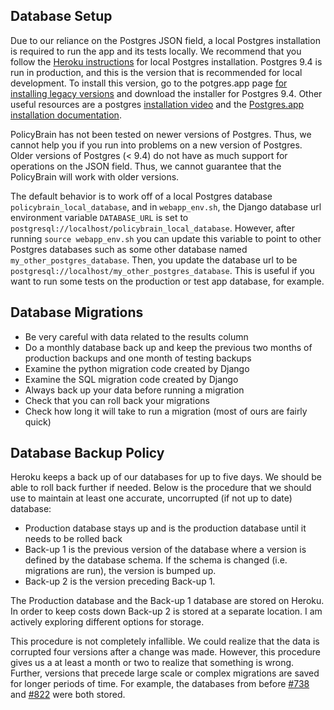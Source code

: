 Database Setup
---------------------

Due to our reliance on the Postgres JSON field, a local Postgres installation
is required to run the app and its tests locally. We recommend that you follow
the [Heroku instructions](https://devcenter.heroku.com/articles/heroku-postgresql#local-setup) for local Postgres installation. Postgres 9.4 is run in production, and this is the version that
is recommended for local development. To install this version, go to the
potgres.app page [for installing legacy versions](https://postgresapp.com/documentation/all-versions.html)
and download the installer for Postgres 9.4. Other useful resources are a postgres
[installation video](https://www.youtube.com/watch?v=xaWlS9HtWYw) and the [Postgres.app installation documentation](http://postgresapp.com/documentation/install.html).

PolicyBrain has not been tested on newer versions of Postgres. Thus, we cannot
help you if you run into problems on a new version of Postgres. Older versions
of Postgres (< 9.4) do not have as much support for operations on the JSON
field. Thus, we cannot guarantee that the PolicyBrain will work with older
versions.

The default behavior is to work off of a local Postgres database
`policybrain_local_database`, and in `webapp_env.sh`, the Django database url
environment variable `DATABASE_URL` is set to `postgresql://localhost/policybrain_local_database`.
However, after running `source webapp_env.sh` you can update this variable
to point to other Postgres databases such as some other database named
`my_other_postgres_database`. Then, you update the database url to be
`postgresql://localhost/my_other_postgres_database`. This is useful if you
want to run some tests on the production or test app database, for example.


Database Migrations
---------------------

- Be very careful with data related to the results column
- Do a monthly database back up and keep the previous two months of production
  backups and one month of testing backups
- Examine the python migration code created by Django
- Examine the SQL migration code created by Django
- Always back up your data before running a migration
- Check that you can roll back your migrations
- Check how long it will take to run a migration (most of ours are fairly
  quick)


Database Backup Policy
-------------------------

Heroku keeps a back up of our databases for up to five days. We should be able to roll back 
further if needed. Below is the procedure that we should use to maintain at least one
accurate, uncorrupted (if not up to date) database:
- Production database stays up and is the production database until it needs to be rolled back
- Back-up 1 is the previous version of the database where a version is defined by the
  database schema. If the schema is changed (i.e. migrations are run), the version is bumped up.
- Back-up 2 is the version preceding Back-up 1. 

The Production database and the Back-up 1 database are stored on Heroku. In order to keep costs down
Back-up 2 is stored at a separate location. I am actively exploring different options for storage. 

This procedure is not completely infallible. We could realize that the data is corrupted four versions
after a change was made. However, this procedure gives us a at least a month or two to realize that
something is wrong. Further, versions that precede large scale or complex migrations are saved for 
longer periods of time. For example, the databases from before [#738]([https://github.com/OpenSourcePolicyCenter/PolicyBrain/pull/738) and [#822](https://github.com/OpenSourcePolicyCenter/PolicyBrain/pull/822) were both stored.